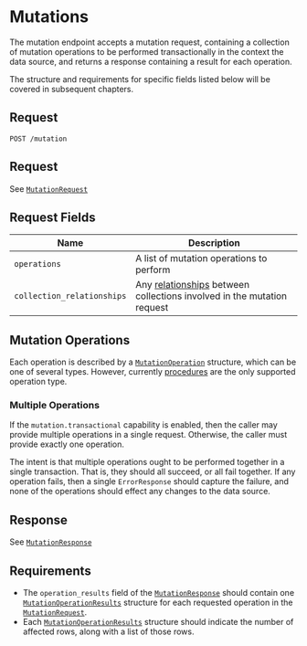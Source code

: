 # Mutations

The mutation endpoint accepts a mutation request, containing a collection of mutation operations to be performed transactionally in the context the data source, and returns a response containing a result for each operation.

The structure and requirements for specific fields listed below will be covered in subsequent chapters.

## Request

```
POST /mutation
```

## Request

See [`MutationRequest`](../../reference/types.md#mutationrequest)

## Request Fields

| Name | Description |
|------|-------------|
| `operations` | A list of mutation operations to perform |
| `collection_relationships` | Any [relationships](../queries/relationships.md) between collections involved in the mutation request |

## Mutation Operations

Each operation is described by a [`MutationOperation`](../../reference/types.md#mutationoperation) structure, which can be one of several types. However, currently [procedures](./procedures.md) are the only supported operation type.

### Multiple Operations

If the `mutation.transactional` capability is enabled, then the caller may provide multiple operations in a single request.
Otherwise, the caller must provide exactly one operation.

The intent is that multiple operations ought to be performed together in a single transaction.
That is, they should all succeed, or all fail together. If any operation fails, then a single `ErrorResponse` should capture
the failure, and none of the operations should effect any changes to the data source.

## Response

See [`MutationResponse`](../../reference/types.md#mutationresponse)

## Requirements

- The `operation_results` field of the [`MutationResponse`](../../reference/types.md#mutationresponse) should contain one [`MutationOperationResults`](../../reference/types.md#mutationoperationresults) structure for each requested operation in the [`MutationRequest`](../../reference/types.md#mutationrequest).
- Each [`MutationOperationResults`](../../reference/types.md#mutationoperationresults) structure should indicate the number of affected rows, along with a list of those rows.
